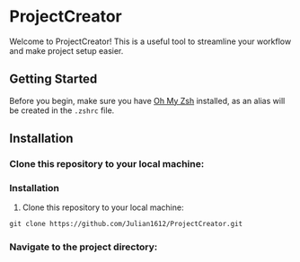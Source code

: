 # ProjectCreator

Welcome to ProjectCreator! This is a useful tool to streamline your workflow and make project setup easier.

## Getting Started

Before you begin, make sure you have [Oh My Zsh](https://ohmyz.sh/) installed, as an alias will be created in the `.zshrc` file.

## Installation

### Clone this repository to your local machine:

   ### Installation

1. Clone this repository to your local machine:

```html
git clone https://github.com/Julian1612/ProjectCreator.git
```
### Navigate to the project directory:



